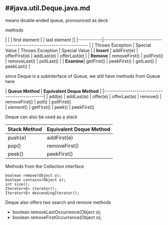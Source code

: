 ##java.util.Deque.java.md
--------

means double ended queue, pronounced as deck

methods

|            |                  | first element |                  | last element  ||
|------------|----------------------------------------------------------------------
|            | Throws Exception | Special Value | Throws Exception | Special Value |
| **Insert** | addFirst(e)      | offerFirst(e) | addLast(e)       | offerLast(e)  |
| **Remove** | removeFirst()    | pollFirst()   | removeLast()     | pollLast()    |
| **Examine**| getFirst()       | peekFirst()   | getLast()        | peekLast()    |


since Deque is a subinterface of Queue, we still have methods from Queue here

| **Queue Method** | **Equivalent Deque Method** |
|------------------------------------------------|
| add(e)           | addLast(e) 
| offer(e)         | offerLast(e)
| remove()         | removeFirst()
| poll()           | pollFirst()  
| *element*()      | getFirst() 
| peek()           | peekFirst()

Deque can also be used as a stack

| Stack Method | Equivalent Deque Method
|--------------|------------------------
| push(e)      | addFirst(e)
| pop()        | removeFirst()
| peek()       | peekFirst()

Methods from the Collection interface

```
boolean remove(Object o);
boolean contains(Object o);
int size();
Iterator<E> iterator();
Iterator<E> descendingIterator();
```

Deque also offers two search and remove methods

- boolean removeLastOccurrence(Object o);
- boolean removeFirstOccurrence(Object o);

